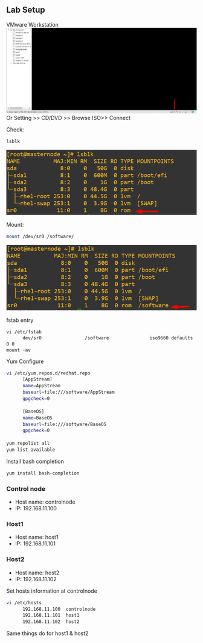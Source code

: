 
## Lab Setup
VMware Workstation 
![image alt](https://github.com/mohimenulislam/Ansible/blob/cf6e821bcb4a33d73a6da8ed9176d9f903781138/Img/vmwareimage.png)
Or Setting >> CD/DVD >> Browse ISO>> Connect 

Check:
```bash
lsblk
```
![image alt](https://github.com/mohimenulislam/Ansible/blob/8136630a82f6773cc2c60ff35b195a0acdd2be74/Img/lsblkaftercdattached.png)

Mount: 
```bash
mount /dev/sr0 /software/
```
![image](https://github.com/mohimenulislam/Ansible/blob/2bbe0ae61282fe742c1f525bf185dc5e9a760283/Img/lsblkaftermount.png)

fstab entry
```
vi /etc/fstab
      dev/sr0                /software               iso9660 defaults        0 0
mount -av
```

Yum Configure 
```bash
vi /etc/yum.repos.d/redhat.repo
      [AppStream]
      name=AppStream
      baseurl=file:///software/AppStream
      gpgcheck=0

      [BaseOS]
      name=BaseOS
      baseurl=file:///software/BaseOS
      gpgcheck=0

yum repolist all
yum list available
```

Install bash completion
```bash
yum install bash-completion
```

### Control node	<br>
- Host name: controlnode<br>
- IP: 192.168.11.100<br>
### Host1
- Host name: host1
- IP: 192.168.11.101
### Host2
- Host name: host2
- IP: 192.168.11.102

Set hosts information at controlnode
```bash
vi /etc/hosts
      192.168.11.100  controlnode
      192.168.11.101  host1	
      192.168.11.102  host2
```

Same things do for host1 & host2


